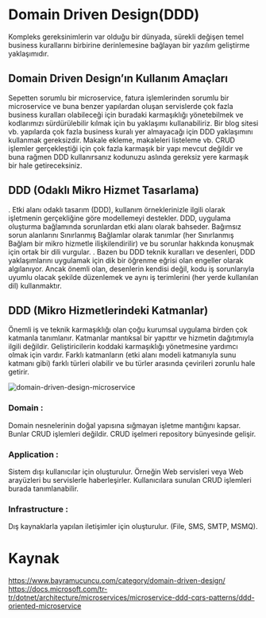 # Domain Driven Design(DDD)

 Kompleks gereksinimlerin var olduğu bir dünyada, sürekli değişen temel business kurallarını birbirine derinlemesine bağlayan bir yazılım geliştirme yaklaşımıdır.
## Domain Driven Design’ın Kullanım Amaçları
   Sepetten sorumlu bir microservice, fatura işlemlerinden sorumlu bir microservice ve buna benzer yapılardan oluşan servislerde çok fazla business kuralları olabileceği için buradaki karmaşıklığı yönetebilmek ve kodlarımızı sürdürülebilir kılmak için bu yaklaşımı kullanabiliriz.
 Bir blog sitesi vb. yapılarda çok fazla business kuralı yer almayacağı için DDD yaklaşımını kullanmak gereksizdir.
 Makale ekleme, makaleleri listeleme vb. CRUD işlemler gerçekleştiği için çok fazla karmaşık bir yapı mevcut değildir ve buna rağmen DDD kullanırsanız kodunuzu aslında gereksiz yere karmaşık bir hale getireceksiniz.
## DDD (Odaklı Mikro Hizmet Tasarlama)

 . Etki alanı odaklı tasarım (DDD), kullanım örneklerinizle ilgili olarak işletmenin gerçekliğine göre modellemeyi destekler.
 DDD, uygulama oluşturma bağlamında sorunlardan etki alanı olarak bahseder. Bağımsız sorun alanlarını Sınırlanmış Bağlamlar olarak tanımlar (her Sınırlanmış Bağlam bir mikro hizmetle ilişkilendirilir) 
 ve bu sorunlar hakkında konuşmak için ortak bir dili vurgular. 
 . Bazen bu DDD teknik kuralları ve desenleri, DDD yaklaşımlarını uygulamak için dik bir öğrenme eğrisi olan engeller olarak algılanıyor. Ancak önemli olan, desenlerin kendisi değil, 
 kodu iş sorunlarıyla uyumlu olacak şekilde düzenlemek ve aynı iş terimlerini (her yerde kullanılan dil) kullanmaktır.
 
 ## DDD (Mikro Hizmetlerindeki Katmanlar)
 
  Önemli iş ve teknik karmaşıklığı olan çoğu kurumsal uygulama birden çok katmanla tanımlanır. Katmanlar mantıksal bir yapıttır ve hizmetin dağıtımıyla ilgili değildir.
  Geliştiricilerin koddaki karmaşıklığı yönetmesine yardımcı olmak için vardır. 
  Farklı katmanların (etki alanı modeli katmanıyla sunu katmanı gibi) farklı türleri olabilir ve bu türler arasında çevirileri zorunlu hale getirir.
 
          
 ![domain-driven-design-microservice](https://user-images.githubusercontent.com/83179561/190402680-f2c334af-6470-42bc-96c4-ffec4b1141fc.png)
                   
### Domain : 
Domain nesnelerinin doğal yapısına sığmayan işletme mantığını kapsar. Bunlar CRUD işlemleri değildir. CRUD işelmeri repository bünyesinde gelişir.

### Application :
Sistem dışı kullanıcılar için oluşturulur. Örneğin Web servisleri veya Web arayüzleri bu servislerle haberleşirler.
Kullanıcılara sunulan CRUD işlemleri burada tanımlanabilir.

### Infrastructure : 
 Dış kaynaklarla yapılan iletişimler için oluşturulur. (File, SMS, SMTP, MSMQ).
# Kaynak
   https://www.bayramucuncu.com/category/domain-driven-design/
   https://docs.microsoft.com/tr-tr/dotnet/architecture/microservices/microservice-ddd-cqrs-patterns/ddd-oriented-microservice
